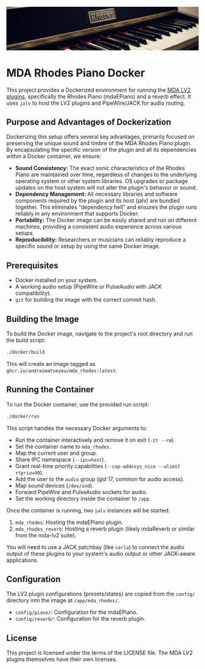 ![Rhodes Piano](rhodes_piano.jpg)

# MDA Rhodes Piano Docker

This project provides a Dockerized environment for running the [MDA LV2 plugins](https://github.com/moddevices/mda-lv2), specifically the Rhodes Piano (mdaEPiano) and a reverb effect. It uses `jalv` to host the LV2 plugins and PipeWire/JACK for audio routing.

## Purpose and Advantages of Dockerization

Dockerizing this setup offers several key advantages, primarily focused on preserving the unique sound and timbre of the MDA Rhodes Piano plugin. By encapsulating the specific version of the plugin and all its dependencies within a Docker container, we ensure:

- **Sound Consistency:** The exact sonic characteristics of the Rhodes Piano are maintained over time, regardless of changes to the underlying operating system or other system libraries. OS upgrades or package updates on the host system will not alter the plugin's behavior or sound.
- **Dependency Management:** All necessary libraries and software components required by the plugin and its host (jalv) are bundled together. This eliminates "dependency hell" and ensures the plugin runs reliably in any environment that supports Docker.
- **Portability:** The Docker image can be easily shared and run on different machines, providing a consistent audio experience across various setups.
- **Reproducibility:** Researchers or musicians can reliably reproduce a specific sound or setup by using the same Docker image.

## Prerequisites

- Docker installed on your system.
- A working audio setup (PipeWire or PulseAudio with JACK compatibility).
- `git` for building the image with the correct commit hash.

## Building the Image

To build the Docker image, navigate to the project's root directory and run the build script:

```bash
./docker/build
```

This will create an image tagged as `ghcr.io/andreimatveyeu/mda_rhodes:latest`.

## Running the Container

To run the Docker container, use the provided run script:

```bash
./docker/run
```

This script handles the necessary Docker arguments to:
- Run the container interactively and remove it on exit (`-it --rm`).
- Set the container name to `mda_rhodes`.
- Map the current user and group.
- Share IPC namespace (`--ipc=host`).
- Grant real-time priority capabilities (`--cap-add=sys_nice --ulimit rtprio=99`).
- Add the user to the `audio` group (gid 17, common for audio access).
- Map sound devices (`/dev/snd`).
- Forward PipeWire and PulseAudio sockets for audio.
- Set the working directory inside the container to `/app`.

Once the container is running, two `jalv` instances will be started:
1. `mda_rhodes`: Hosting the mdaEPiano plugin.
2. `mda_rhodes_reverb`: Hosting a reverb plugin (likely mdaReverb or similar from the mda-lv2 suite).

You will need to use a JACK patchbay (like `carla`) to connect the audio output of these plugins to your system's audio output or other JACK-aware applications.

## Configuration

The LV2 plugin configurations (presets/states) are copied from the `config/` directory into the image at `/app/mda_rhodes/`.
- `config/piano/`: Configuration for the mdaEPiano.
- `config/reverb/`: Configuration for the reverb plugin.

## License

This project is licensed under the terms of the LICENSE file. The MDA LV2 plugins themselves have their own licenses.
